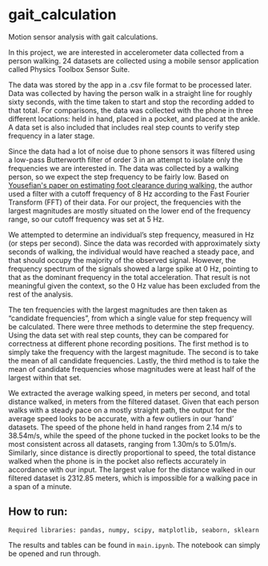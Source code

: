 # gait_calculation
Motion sensor analysis with gait calculations.

In this project, we are interested in accelerometer data collected from a person walking.
24 datasets are collected using a mobile sensor application called Physics Toolbox Sensor Suite.

The data was stored by the app in a .csv file format to be processed later. Data was collected by having the person walk in a straight line for roughly sixty seconds, with the time taken to start and stop the recording added to that total. For comparisons, the data was collected with the phone in three different locations: held in hand, placed in a pocket, and placed at the ankle. A data set is also included that includes real step counts to verify step frequency in a later stage.

Since the data had a lot of noise due to phone sensors it was filtered using a low-pass Butterworth filter of order 3 in an attempt to isolate only the frequencies we are interested in. The data was collected by a walking person, so we expect the step frequency to be fairly low. Based on [Yousefian's paper on estimating foot clearance during walking](https://summit.sfu.ca/item/17204), the author used a filter with a cutoff frequency of 8 Hz according to the Fast Fourier Transform (FFT) of their data. For our project, the frequencies with the largest magnitudes are mostly situated on the lower end of the frequency range, so our cutoff frequency was set at 5 Hz.

We attempted to determine an individual’s step frequency, measured in Hz (or steps per second). Since the data was recorded with approximately sixty seconds of walking, the individual would have reached a steady pace, and that should occupy the majority of the observed signal. However, the frequency spectrum of the signals showed a large spike at 0 Hz, pointing to that as the dominant frequency in the total acceleration. That result is not meaningful given the context, so the 0 Hz value has been excluded from the rest of the analysis.

The ten frequencies with the largest magnitudes are then taken as “candidate frequencies”, from which a single value for step frequency will be calculated. There were three methods to determine the step frequency. Using the data set with real step counts, they can be compared for correctness at different phone recording positions. The first method is to simply take the frequency with the largest magnitude. The second is to take the mean of all candidate frequencies. Lastly, the third method is to take the mean of candidate frequencies whose magnitudes were at least half of the largest within that set.

We extracted the average walking speed, in meters per second, and total distance walked, in meters from the filtered dataset. Given that each person walks with a steady pace on a mostly straight path, the output for the average speed looks to be accurate, with a few outliers in our ‘hand’ datasets. The speed of the phone held in hand ranges from 2.14 m/s to 38.54m/s, while the speed of the phone tucked in the pocket looks to be the most consistent across all datasets, ranging from 1.30m/s to 5.01m/s. Similarly, since distance is directly proportional to speed, the total distance walked when the phone is in the pocket also reflects accurately in accordance with our input. The largest value for the distance walked in our filtered dataset is 2312.85 meters, which is impossible for a walking pace in a span of a minute.



## How to run:
`Required libraries: pandas, numpy, scipy, matplotlib, seaborn, sklearn`

The results and tables can be found in `main.ipynb`. The notebook can simply be opened and run through.
